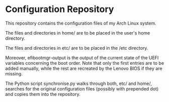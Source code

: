 Configuration Repository
========================

This repository contains the configuration files of my Arch Linux system.

The files and directories in home/ are to be placed in the user's home
directory.

The files and directories in etc/ are to be placed in the /etc
directory.

Moreover, efibootmgr-output is the output of the current state of the
UEFI variables concerning the boot order. Note that only the first entries
are to be added manually, while the rest are recreated by the Lenovo BIOS
if they are missing.

The Python script synchronise.py walks through both, etc/ and home/,
searches for the original configuration files (possibly with prepended dot)
and copies them into the repository.
